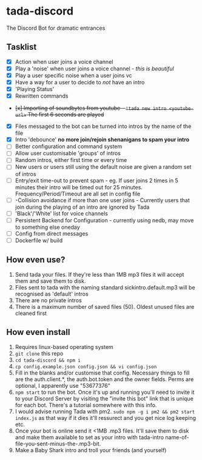 # tada-discord

The Discord Bot for dramatic entrances

## Tasklist

- [x] Action when user joins a voice channel
- [x] Play a 'noise' when user joins a voice channel - _this is beautiful_
- [x] Play a user specific noise when a user joins vc
- [x] Have a way for a user to decide to _not_ have an intro
- [x] 'Playing Status'
- [x] Rewritten commands
- <strike>[x] Importing of soundbytes from youtube - `!tada new intro <youtube-url>` The first 6 seconds are played</strike>
- [x] Files messaged to the bot can be turned into intros by the name of the file
- [x] Intro 'debounce' **no more join/rejoin shenanigans to spam your intro**
- [ ] Better configuration and command system
- [ ] Allow user customisable 'groups' of intros
- [ ] Random intros, either first time or every time
- [ ] New users or users still using the default noise are given a random set of intros
- [ ] Entry/exit time-out to prevent spam - eg. If user joins 2 times in 5 minutes their intro will be timed out for 25 minutes. Frequency/Period/Timeout are all set in config file
- [ ] -Collision avoidance if more than one user joins - Currently users that join during the playing of an intro are ignored by Tada
- [ ] 'Black'/'White' list for voice channels
- [ ] Persistent Backend for Configuration - currently using nedb, may move to something else oneday
- [ ] Config from direct messages
- [ ] Dockerfile w/ build

## How even use?

1. Send tada your files. If they're less than 1MB mp3 files it will accept them and save them to disk.
2. Files sent to tada with the naming standard sickintro.default.mp3 will be recognised as 'default' intros
3. There are no private intros
4. There is a maximum number of saved files (50). Oldest unused files are cleaned first

## How even install

1. Requires linux-based operating system
2. `git clone` this repo
3. `cd tada-discord && npm i`
4. `cp config.example.json config.json && vi config.json`
5. Fill in the blanks and/or customise that config. Necessary things to fill are the auth.client.\*, the auth.bot.token and the owner fields. Perms are optional, I apparently use "53677376"
6. `npm start` to run the bot. Once it's up and running you'll need to invite it to your Discord Server by visiting the "invite this bot" link that is unique for each bot. There's a tutorial somewhere with this info.
7. I would advise running Tada with pm2. `sudo npm -g i pm2 && pm2 start index.js` as that way if it dies it'll ressurect and you get nice log keeping etc.
8. Once your bot is online send it <1MB .mp3 files. It'll save them to disk and make them available to set as your intro with tada-intro name-of-file-you-sent-minus-the-.mp3-bit.
9. Make a Baby Shark intro and troll your friends (and yourself)
